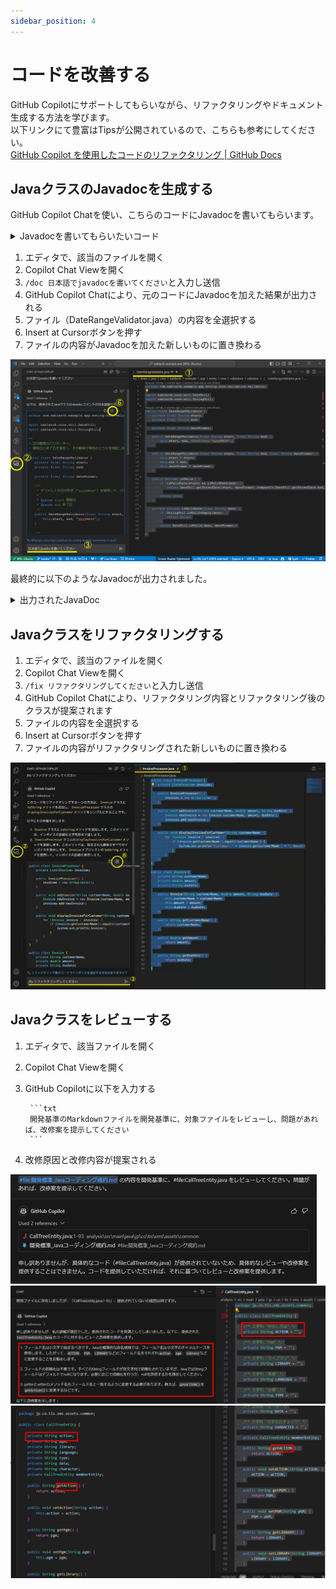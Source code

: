 ```yaml
---
sidebar_position: 4
---
```


# コードを改善する

GitHub Copilotにサポートしてもらいながら、リファクタリングやドキュメント生成する方法を学びます。<br/>
以下リンクにて豊富はTipsが公開されているので、こちらも参考にしてください。<br/>
[GitHub Copilot を使用したコードのリファクタリング | GitHub Docs](https://docs.github.com/ja/copilot/using-github-copilot/example-use-cases/refactoring-code-with-github-copilot)

## JavaクラスのJavadocを生成する

GitHub Copilot Chatを使い、こちらのコードにJavadocを書いてもらいます。

<details>
  <summary>Javadocを書いてもらいたいコード</summary>

    ```java
    package com.nablarch.example.app.entity.core.validation.validator;
    
    import nablarch.core.util.DateUtil;
    import nablarch.core.util.StringUtil;
    
    public class DateRangeValidator {
        private final String start;
        private final String end;
    
        private final String dateFormat;
    
        public DateRangeValidator(final String start, final String end) {
            this(start, end, "yyyyMMdd");
        }
    
        public DateRangeValidator(final String start, final String end, final String dateFormat) {
            this.start = start;
            this.end = end;
            this.dateFormat = dateFormat;
        }
    
        public boolean isValid() {
            if (isValidDate(start) && isValidDate(end)) {
                return DateUtil.getParsedDate(start, dateFormat).compareTo(DateUtil.getParsedDate(end, dateFormat)) <= 0;
            }
            return true;
        }
    
        private boolean isValidDate(final String date) {
            if (StringUtil.isNullOrEmpty(date)) {
                return false;
            }
            return DateUtil.isValid(date, dateFormat);
        }
    }
    ```

</details>

1. エディタで、該当のファイルを開く
2. Copilot Chat Viewを開く
3. `/doc 日本語でjavadocを書いてください`と入力し送信
4. GitHub Copilot Chatにより、元のコードにJavadocを加えた結果が出力される
5. ファイル（DateRangeValidator.java）の内容を全選択する
6. Insert at Cursorボタンを押す
7. ファイルの内容がJavadocを加えた新しいものに置き換わる

![Untitled](images/Untitled.png)

最終的に以下のようなJavadocが出力されました。
<details>
<summary>出力されたJavaDoc</summary>

    ```java
    package com.nablarch.example.app.entity.core.validation.validator;

    import nablarch.core.util.DateUtil;
    import nablarch.core.util.StringUtil;

    /**
        * 日付範囲のバリデーター。
        * 開始日と終了日を指定し、その範囲が有効かどうかを検証します。
        */
    public class DateRangeValidator {
        private final String start;
        private final String end;

        private final String dateFormat;

        /**
            * デフォルトの日付形式（"yyyyMMdd"）を使用して、バリデーターを作成します。
            *
            * @param start 開始日
            * @param end 終了日
            */
        public DateRangeValidator(final String start, final String end) {
            this(start, end, "yyyyMMdd");
        }

        /**
            * 指定された日付形式を使用して、バリデーターを作成します。
            *
            * @param start 開始日
            * @param end 終了日
            * @param dateFormat 日付形式
            */
        public DateRangeValidator(final String start, final String end, final String dateFormat) {
            this.start = start;
            this.end = end;
            this.dateFormat = dateFormat;
        }

        /**
            * 開始日と終了日が有効な範囲であるかどうかを検証します。
            *
            * @return 開始日と終了日が有効な範囲であればtrue、そうでなければfalse
            */
        public boolean isValid() {
            if (isValidDate(start) && isValidDate(end)) {
                return DateUtil.getParsedDate(start, dateFormat).compareTo(DateUtil.getParsedDate(end, dateFormat)) <= 0;
            }
            return true;
        }

        /**
            * 指定された日付が有効かどうかを検証します。
            *
            * @param date 検証する日付
            * @return 日付が有効であればtrue、そうでなければfalse
            */
        private boolean isValidDate(final String date) {
            if (StringUtil.isNullOrEmpty(date)) {
                return false;
            }
            return DateUtil.isValid(date, dateFormat);
        }
    }
    ```

</details>

## Javaクラスをリファクタリングする

1. エディタで、該当のファイルを開く
2. Copilot Chat Viewを開く
3. `/fix リファクタリングしてください`と入力し送信
4. GitHub Copilot Chatにより、リファクタリング内容とリファクタリング後のクラスが提案されます
5. ファイルの内容を全選択する
6. Insert at Cursorボタンを押す
7. ファイルの内容がリファクタリングされた新しいものに置き換わる

![スクリーンショット 2023-12-04 16.51.44.png](images/スクリーンショット_2023-12-04_16.51.44.png)

## Javaクラスをレビューする

1. エディタで、該当ファイルを開く
2. Copilot Chat Viewを開く
3. GitHub Copilotに以下を入力する

        ```txt
        開発基準のMarkdownファイルを開発基準に、対象ファイルをレビューし、問題があれば、改修案を提示してください
        ```

4. 改修原因と改修内容が提案される

![suggestion_1.png](images/suggestion_1.png)
![suggestion_2.png](images/suggestion_2.png)
![suggestion_3.png](images/suggestion_3.png)
